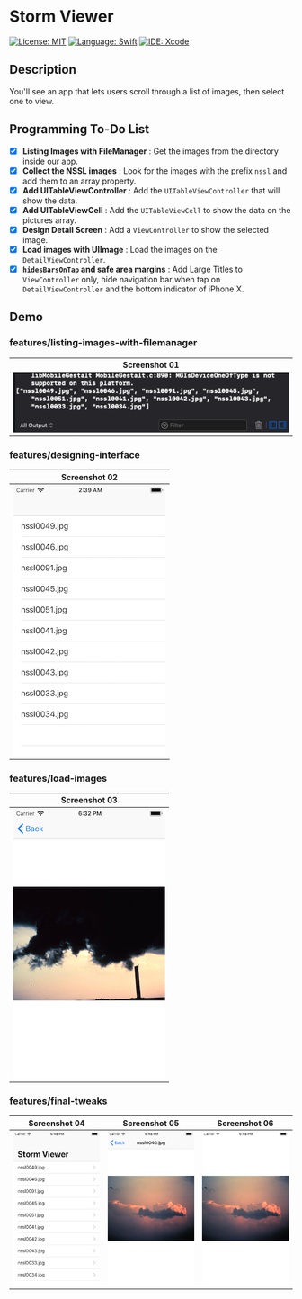# Storm Viewer
[![License: MIT](https://img.shields.io/badge/License-MIT-yellow.svg)](https://opensource.org/licenses/MIT)
[![Language: Swift](https://img.shields.io/badge/Language-Swift-red.svg)](https://swift.org/blog/)
[![IDE: Xcode](https://img.shields.io/badge/IDE-Xcode%2010.2-blue.svg)](https://developer.apple.com/xcode/)

## Description
You'll see an app that lets users scroll through a list of images, then select one to view.

## Programming To-Do List
- [x] **Listing Images with FileManager** : Get the images from the directory inside our app.
- [x] **Collect the NSSL images** : Look for the images with the prefix `nssl` and add them to an array property.
- [x] **Add UITableViewController** : Add the `UITableViewController` that will show the data.
- [x] **Add UITableViewCell** : Add the `UITableViewCell` to show the data on the pictures array.
- [x] **Design Detail Screen** : Add a `ViewController` to show the selected image.
- [x] **Load images with UIImage** : Load the images on the `DetailViewController`. 
- [x] **`hidesBarsOnTap` and safe area margins** : Add Large Titles to `ViewController` only, hide navigation bar when tap on `DetailViewController` and the bottom indicator of iPhone X.

## Demo
### features/listing-images-with-filemanager
| Screenshot 01 |
| ------------- |
| ![screenshot01](.screenshots/screenshot01.png) |

### features/designing-interface
| Screenshot 02 |
| ------------- |
| ![screenshot02](.screenshots/screenshot02.png) |

### features/load-images
| Screenshot 03 |
| ------------- |
| ![screenshot03](.screenshots/screenshot03.png) |

### features/final-tweaks

| Screenshot 04 | Screenshot 05 | Screenshot 06 |
| ------------- | ------------- | ------------- |
| ![screenshot04](.screenshots/screenshot04.png) | ![screenshot05](.screenshots/screenshot05.png) | ![screenshot06](.screenshots/screenshot06.png) |